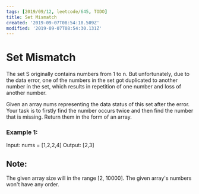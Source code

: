 ```yaml
---
tags: [2019/09/12, leetcode/645, TODO]
title: Set Mismatch
created: '2019-09-07T08:54:10.509Z'
modified: '2019-09-07T08:54:30.131Z'
---
```


# Set Mismatch

The set S originally contains numbers from 1 to n. But unfortunately, due to the data error, one of the numbers in the set got duplicated to another number in the set, which results in repetition of one number and loss of another number.

Given an array nums representing the data status of this set after the error. Your task is to firstly find the number occurs twice and then find the number that is missing. Return them in the form of an array.

### Example 1:

Input: nums = [1,2,2,4]
Output: [2,3]

## Note:

The given array size will in the range [2, 10000].
The given array's numbers won't have any order.

